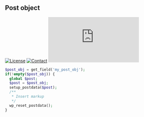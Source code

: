 ## Post object
[![License](https://img.shields.io/github/license/dedewiweka/snippets?color=brightgreen)](https://github.com/dedewiweka/snippets/blob/main/LICENSE) [![Contact](https://img.shields.io/badge/contact-Dede%20Wiweka-orange)](https://dede.wiweka.com/development) ![File size](https://img.shields.io/github/size/dedewiweka/snippets/ACF/post-object.md) 
```php
$post_obj = get_field('my_post_obj');
if(!empty($post_obj)) {
  global $post;
  $post = $post_obj;
  setup_postdata($post);
  /**
   * Insert markup
   */
  wp_reset_postdata();
}
```